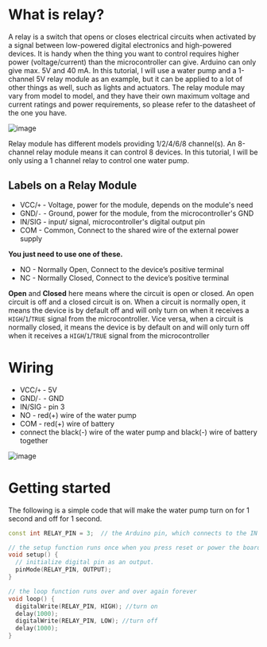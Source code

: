 # What is relay?
A relay is a switch that opens or closes electrical circuits when activated by a signal between low-powered digital electronics and high-powered devices. It is handy when the thing you want to control requires higher power (voltage/current) than the microcontroller can give. Arduino can only give max. 5V and 40 mA. In this tutorial, I will use a water pump and a 1-channel 5V relay module as an example, but it can be applied to a lot of other things as well, such as lights and actuators. The relay module may vary from model to model, and they have their own maximum voltage and current ratings and power requirements, so please refer to the datasheet of the one you have. 

![image](https://github.com/creativetechnologylab/physicalComputingTutorials/assets/64136454/226760a0-8b5d-4699-80b6-1962d66ddd6a)


Relay module has different models providing 1/2/4/6/8 channel(s). An 8-channel relay module means it can control 8 devices. In this tutorial, I will be only using a 1 channel relay to control one water pump.

## Labels on a Relay Module

- VCC/`+` - Voltage, power for the module, depends on the module's need
- GND/`-` -	Ground, power for the module, from the microcontroller's GND
- IN/SIG - input/ signal, microcontroller's digital output pin
- COM - Common, Connect to the shared wire of the external power supply

**You just need to use one of these.**
- NO - Normally Open, Connect to the device’s positive terminal
- NC - Normally Closed, Connect to the device’s positive terminal

**Open** and **Closed** here means where the circuit is open or closed. An open circuit is off and a closed circuit is on. When a circuit is normally open, it means the device is by default off and will only turn on when it receives a `HIGH`/`1`/`TRUE` signal from the microcontroller. Vice versa, when a circuit is normally closed, it means the device is by default on and will only turn off when it receives a `HIGH`/`1`/`TRUE` signal from the microcontroller

# Wiring

- VCC/`+` - 5V 
- GND/`-` -	GND
- IN/SIG - pin 3
- NO - red(+) wire of the water pump
- COM - red(+) wire of battery
- connect the black(-) wire of the water pump and black(-) wire of battery together

![image](https://github.com/creativetechnologylab/physicalComputingTutorials/assets/64136454/98f19a22-2de7-4364-abff-2fc236d7909c)


# Getting started
The following is a simple code that will make the water pump turn on for 1 second and off for 1 second.
```c++
const int RELAY_PIN = 3;  // the Arduino pin, which connects to the IN pin of relay

// the setup function runs once when you press reset or power the board
void setup() {
  // initialize digital pin as an output.
  pinMode(RELAY_PIN, OUTPUT);
}

// the loop function runs over and over again forever
void loop() {
  digitalWrite(RELAY_PIN, HIGH); //turn on
  delay(1000);
  digitalWrite(RELAY_PIN, LOW); //turn off
  delay(1000);
}
```
